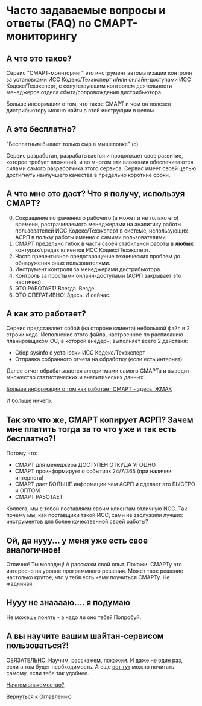 # Часто задаваемые вопросы и ответы (FAQ) по СМАРТ-мониторингу

## А что это такое?

Сервис "СМАРТ-мониторинг" это инструмент автоматизации контроля за установками ИСС Кодекс/Техэксперт и/или онлайн-доступами
ИСС Кодекс/Техэксперт, с сопутствующим контролем деятельности менеджеров отдела сбыта/сопровождения дистрибьютора.

Больше информации о том, что такое СМАРТ и чем он полезен дистрибьютору можно найти в этой инструкции в целом.

## А это бесплатно?

"Бесплатным бывает только сыр в мышеловке" (с)

Сервис разработан, разрабатывается и продолжает свое развитие, которое требует вложений, и во многом эти вложения 
обеспечиваются силами самого разработчика этого сервиса. Сервис имеет своей целью достигнуть наилучшего качества в
предельно короткие сроки.

## А что мне это даст? Что я получу, используя СМАРТ?

0. Сокращение потраченного рабочего (а может и не только его) времени, растрачиваемого менеджерами на аналитику работы 
пользователей ИСС Кодекс/Техэксперт в системе, использующих АСРП в пользу работы именно с самими пользователями.
1. СМАРТ предельно гибок в части своей стабильной работы в **любых** контурах/средах клиентов ИСС Кодекс/Техэксперт.
2. Часто превентивное предотвращение технических проблем до обнаружения оных пользователями.
3. Инструмент контроля за менеджерами дистрибьютора.
4. Контроль за простыми онлайн-доступами (АСРП закрывает это частично).
5. ЭТО РАБОТАЕТ! Всегда. Везде.
6. ЭТО ОПЕРАТИВНО! Здесь. И сейчас.

## А как это работает?

Сервис представляет собой (на стороне клиента) небольшой файл в 2 строки кода. Исполнение этого файла, настроенное по
расписанию планировщиком ОС, в которой внедерн, выполняет всего 2 действия:
- Сбор sysinfo с установки ИСС Кодекс/Техэксперт
- Отправка собранного отчета на обработку (если есть интернет)

Далее отчет обрабатывается алгоритмами самого СМАРТа и выводит множество статистических и аналитических данных.

[Больше информации о том как работает СМАРТ - здесь. ЖМАК](010-how-it-works.md)

И больше ничего.

## Так это что же, СМАРТ копирует АСРП? Зачем мне платить тогда за то что уже и так есть бесплатно?!

Потому что:
- СМАРТ для менеджера ДОСТУПЕН ОТКУДА УГОДНО
- СМАРТ проинформирует о событиях 24/7/365 (при наличии интернета)
- СМАРТ дает БОЛЬШЕ информации чем АСРП и сделает это БЫСТРО и ОПТОМ
- СМАРТ РАБОТАЕТ

Коллега, мы с тобой поставляем своим клиентам отличную ИСС. Так почему мы, как поставщики такой ИСС, сами не заслужили
лучших инструментов для более качественной своей работы?

## Ой, да нууу... у меня уже есть свое аналогичное!

Отлично! Ты молодец! А расскажи свой опыт. Покажи. СМАРТу это интересно на уровне программного решения. Может твое решение
настолько крутое, что у тебя есть чему поучиться СМАРТу. Не жадничай.

## Нууу не знааааю.... я подумаю

Не можешь понять - а надо ли оно тебе?
Попробуй.

## А вы научите вашим шайтан-сервисом пользоваться?!

ОБЯЗАТЕЛЬНО. Научим, расскажем, покажем. И даже не один раз, если в том будет необходимость.
А еще [вот тут](060-dashboards) можно почитать самому, если тебе так удобнее.

[Начнем знакомоство?](000-intro.md)

[Вернуться к Оглавлению](Readme.md)